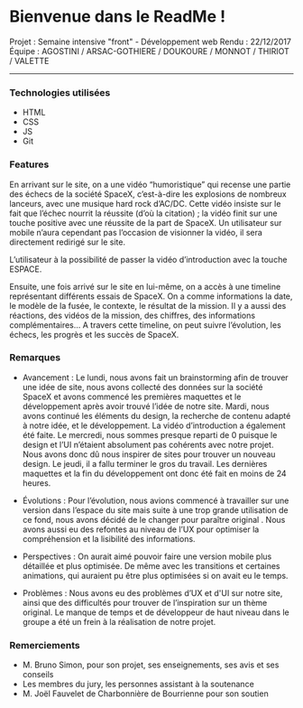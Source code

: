 ﻿Bienvenue dans le ReadMe !
===================

Projet : Semaine intensive "front" - Développement web
Rendu : 22/12/2017
Équipe : AGOSTINI / ARSAC-GOTHIERE / DOUKOURE / MONNOT / THIRIOT / VALETTE

--------------------
### Technologies utilisées
- HTML
- CSS
- JS
- Git

### Features

En arrivant sur le site, on a une vidéo “humoristique” qui recense une partie des échecs de la société SpaceX, c’est-à-dire les explosions de nombreux lanceurs, avec une musique hard rock d’AC/DC. Cette vidéo insiste sur le fait que l’échec nourrit la réussite (d’où la citation) ; la vidéo finit sur une touche positive avec une réussite de la part de SpaceX.
Un utilisateur sur mobile n’aura cependant pas l’occasion de visionner la vidéo, il sera directement redirigé sur le site.

L’utilisateur à la possibilité de passer la vidéo d’introduction avec la touche ESPACE.

Ensuite, une fois arrivé sur le site en lui-même, on a accès à une timeline représentant différents essais de SpaceX. On a comme informations la date, le modèle de la fusée, le contexte, le résultat de la mission. Il y a aussi des réactions, des vidéos de la mission, des chiffres, des informations complémentaires…
A travers cette timeline, on peut suivre l’évolution, les échecs, les progrès et les succès de SpaceX.



### Remarques
- Avancement :
Le lundi, nous avons fait un brainstorming afin de trouver une idée de site, nous avons collecté des données sur la société SpaceX et avons commencé les premières maquettes et le développement après avoir trouvé l’idée de notre site.
Mardi, nous avons continué les éléments du design, la recherche de contenu adapté à notre idée, et le développement. La vidéo d’introduction a également été faite.
Le mercredi, nous sommes presque reparti de 0 puisque le design et l’UI n’étaient absolument pas cohérents avec notre projet. Nous avons donc dû nous inspirer de sites pour trouver un nouveau design. 
Le jeudi, il a fallu terminer le gros du travail. Les dernières maquettes et la fin du développement ont donc été fait en moins de 24 heures. 

- Évolutions : 
Pour l’évolution, nous avions commencé à travailler sur une version dans l’espace du site mais suite à une trop grande utilisation de ce fond, nous avons décidé de le changer pour paraître original . Nous avons aussi eu des refontes au niveau de l’UX pour optimiser la compréhension et la lisibilité des informations. 

- Perspectives :
On aurait aimé pouvoir faire une version mobile plus détaillée et plus optimisée. De même avec les transitions et certaines animations, qui auraient pu être plus optimisées si on avait eu le temps.

- Problèmes : 
Nous avons eu des problèmes d’UX et d'UI sur notre site, ainsi que des difficultés pour trouver de l’inspiration sur un thème original. Le manque de temps et de développeur de haut niveau dans le groupe a été un frein à la réalisation de notre projet.


### Remerciements

- M. Bruno Simon, pour son projet, ses enseignements, ses avis et ses conseils
- Les membres du jury, les personnes assistant à la soutenance
- M. Joël Fauvelet de Charbonnière de Bourrienne pour son soutien